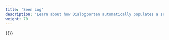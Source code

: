```yaml
---
title: 'Seen Log'
description: 'Learn about how Dialogporten automatically populates a seen log'
weight: 70
---
```


{{<children />}}


